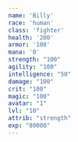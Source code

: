 ```yaml
---
name: 'Billy'
race: 'human'
class: 'fighter'
health: '200'
armor: '100'
mana: '0'
strength: "100"
agility: "100"
intelligence: "50"
damage: "100"
crit: "100"
magic: "100"
avatar: "1"
lvl: "10"
attrib: "strength"
exp: "80000"
---
```

